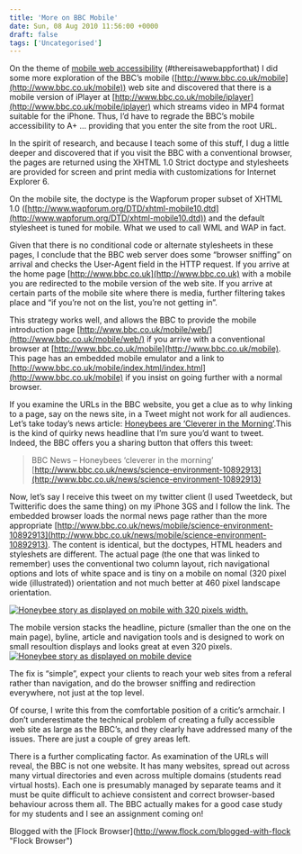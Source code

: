 ```yaml
---
title: 'More on BBC Mobile'
date: Sun, 08 Aug 2010 11:56:00 +0000
draft: false
tags: ['Uncategorised']
---
```


On the theme of [mobile web accessibility](http://blog.cpjobling.org/2010/08/mobile-accessibility.html) (#thereisawebappforthat) I did some more exploration of the BBC’s mobile ([http://www.bbc.co.uk/mobile](http://www.bbc.co.uk/mobile)) web site and discovered that there is a mobile version of iPlayer at [http://www.bbc.co.uk/mobile/iplayer](http://www.bbc.co.uk/mobile/iplayer) which streams video in MP4 format suitable for the iPhone. Thus, I’d have to regrade the BBC’s mobile accessibility to A+ … providing that you enter the site from the root URL.

In the spirit of research, and because I teach some of this stuff, I dug a little deeper and discovered that if you visit the BBC with a conventional browser, the pages are returned using the XHTML 1.0 Strict doctype and stylesheets are provided for screen and print media with customizations for Internet Explorer 6.

On the mobile site, the doctype is the Wapforum proper subset of XHTML 1.0 ([http://www.wapforum.org/DTD/xhtml-mobile10.dtd](http://www.wapforum.org/DTD/xhtml-mobile10.dtd)) and the default stylesheet is tuned for mobile. What we used to call WML and WAP in fact.

Given that there is no conditional code or alternate stylesheets in these pages, I conclude that the BBC web server does some “browser sniffing” on arrival and checks the User-Agent field in the HTTP request. If you arrive at the home page [](http://www.bbc.co.uk)[http://www.bbc.co.uk](http://www.bbc.co.uk) with a mobile you are redirected to the mobile version of the web site. If you arrive at certain parts of the mobile site where there is media, further filtering takes place and “if you’re not on the list, you’re not getting in”.

This strategy works well, and allows the BBC to provide the mobile introduction page [http://www.bbc.co.uk/mobile/web/](http://www.bbc.co.uk/mobile/web/) if you arrive with a conventional browser at [http://www.bbc.co.uk/mobile](http://www.bbc.co.uk/mobile). This page has an embedded mobile emulator and a link to [http://www.bbc.co.uk/mobile/index.html/index.html](http://www.bbc.co.uk/mobile) if you insist on going further with a normal browser.

If you examine the URLs in the BBC website, you get a clue as to why linking to a page, say on the news site, in a Tweet might not work for all audiences. Let’s take today’s news article: [Honeybees are ‘Cleverer in the Morning’](http://www.bbc.co.uk/news/science-environment-10892913).This is the kind of quirky news headline that I’m sure you’d want to tweet. Indeed, the BBC offers you a sharing button that offers this tweet:

> BBC News – Honeybees ‘cleverer in the morning’ [http://www.bbc.co.uk/news/science-environment-10892913](http://www.bbc.co.uk/news/science-environment-10892913)

Now, let’s say I receive this tweet on my twitter client (I used Tweetdeck, but Twitterific does the same thing) on my iPhone 3GS and I follow the link. The embedded browser loads the normal news page rather than the more appropriate [http://www.bbc.co.uk/news/mobile/science-environment-10892913](http://www.bbc.co.uk/news/mobile/science-environment-10892913). The content is identical, but the doctypes, HTML headers and styleshets are different. The actual page (the one that was linked to remember) uses the conventional two column layout, rich navigational options and lots of white space and is tiny on a mobile on nomal (320 pixel wide (illustrated)) orientation and not much better at 460 pixel landscape orientation.

[![Honeybee story as displayed on mobile with 320 pixels width.](http://static.flickr.com/4121/4871663976_c86f1f9159_m.jpg)](http://www.flickr.com/photos/51214457@N00/4871663976/ "moz-screenshot-1")

The mobile version stacks the headline, picture (smaller than the one on the main page), byline, article and navigation tools and is designed to work on small resoultion displays and looks great at even 320 pixels.  
[](http://www.flickr.com/photos/51214457@N00/4871663976/ "moz-screenshot-1")[![Honeybee story as displayed on mobile device](http://static.flickr.com/4098/4871061703_4e6cce06b6_m.jpg)](http://www.flickr.com/photos/51214457@N00/4871061703/ "moz-screenshot-2")

The fix is “simple”, expect your clients to reach your web sites from a referal rather than navigation, and do the browser sniffing and redirection everywhere, not just at the top level.

Of course, I write this from the comfortable position of a critic’s armchair. I don’t underestimate the technical problem of creating a fully accessible web site as large as the BBC’s, and they clearly have addressed many of the issues. There are just a couple of grey areas left.

There is a further complicating factor. As examination of the URLs will reveal, the BBC is not one website. It has many websites, spread out across many virtual directories and even across multiple domains (students read virtual hosts). Each one is presumably managed by separate teams and it must be quite difficult to achieve consistent and correct browser-based behaviour across them all. The BBC actually makes for a good case study for my students and I see an assignment coming on!

Blogged with the \[Flock Browser\](http://www.flock.com/blogged-with-flock "Flock Browser")